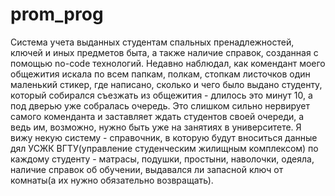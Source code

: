 # prom_prog
Система учета выданных студентам спальных пренадлежностей, ключей и иных предметов быта, а также наличие справок, созданная с помощью no-code технологий.
Недавно наблюдал, как комендант моего общежития искала по всем папкам, полкам, стопкам листочков один маленький стикер, где написано, сколько и чего было выдано студенту, который собирался съезжать из общежития - длилось это минут 10, а под дверью уже собралась очередь. Это слишком сильно нервирует самого коменданта и заставляет ждать студентов своей очереди, а ведь им, возможно, нужно быть уже на занятиях в университете. Я вижу некую систему - справочник, в которую будут вноситься данные дял УСЖК ВГТУ(управление студенческим жилищным комплексом) по каждому студенту - матрасы, подушки, простыни, наволочки, одеяла, наличие справок об обучении, выдавался ли запасной ключ от комнаты(а их нужно обязательно возвращать).
